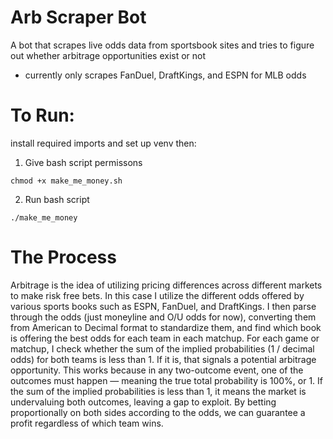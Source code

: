 # Arb Scraper Bot
A bot that scrapes live odds data from sportsbook sites and tries to figure out whether arbitrage opportunities exist or not
- currently only scrapes FanDuel, DraftKings, and ESPN for MLB odds

# To Run:
install required imports and set up venv then:
1. Give bash script permissons
```
chmod +x make_me_money.sh
```

2. Run bash script
```
./make_me_money
```

# The Process
Arbitrage is the idea of utilizing pricing differences across different markets to make risk free bets. In this case I utilize the different odds offered by various sports books such as ESPN, FanDuel, and DraftKings. I then parse through the odds (just moneyline and O/U odds for now), converting them from American to Decimal format to standardize them, and find which book is offering the best odds for each team in each matchup. For each game or matchup, I check whether the sum of the implied probabilities (1 / decimal odds) for both teams is less than 1. If it is, that signals a potential arbitrage opportunity. This works because in any two-outcome event, one of the outcomes must happen — meaning the true total probability is 100%, or 1. If the sum of the implied probabilities is less than 1, it means the market is undervaluing both outcomes, leaving a gap to exploit. By betting proportionally on both sides according to the odds, we can guarantee a profit regardless of which team wins. 
